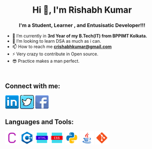 <h1 align="center">Hi 👋, I'm Rishabh Kumar</h1>
<h3 align="center">I'm a Student, Learner , and Entusisatic Developer!!!</h3>


- 🌱 I’m currently in **3rd Year of my B.Tech(IT) from BPPIMT Kolkata.**
- 👯 I’m looking to learn DSA as much as i can.
- 📫 How to reach me **crishabhkumar@gmail.com**
- ⚡ Very crazy to contribute in Open source.
- 😎 Practice makes a man perfect.
<br />
<h2 align="left">Connect with me:</h2>
<p align="left">
<a href="https://www.linkedin.com/in/rishabh-kumar-0801a310a/" target="blank"><img align="center" src="https://github.com/crishabhkumar/crishabhkumar/blob/logo/icons8-linkedin-64.png" alt="Rishabh Linkedin" height="45" width="45" /></a>
<a href = "https://twitter.com/rishabh_sawarn" target = "blank"><img align = "center" src="https://github.com/crishabhkumar/crishabhkumar/blob/logo/icons8-twitter-64.png" alt = "Rishabh Twitter" height = "45" width = "45" /></a>
<a href="https://www.facebook.com/rk1102937" target="blank"><img align="center" src="https://github.com/crishabhkumar/crishabhkumar/blob/logo/icons8-facebook-64.png" alt="Rishabh Facebook" height="45" width="45" /></a>

<br />
  
<h2 align="left">Languages and Tools:</h2>
<p align = "left"><a target="blank"><img align="center" src="https://github.com/crishabhkumar/crishabhkumar/blob/main/Language%20Logos/icons8-c-96.png" alt="C" height="45" width="45" /></a>
<a target="blank"><img align="center" src="https://github.com/crishabhkumar/crishabhkumar/blob/main/Language%20Logos/icons8-c%2B%2B-96.png" alt="C++" height="45" width="45" /></a>
<a target="blank"><img align="center" src="https://github.com/crishabhkumar/crishabhkumar/blob/main/Language%20Logos/icons8-html-96.png" alt="Html" height="45" width="45" /></a>
<a target="blank"><img align="center" src="https://github.com/crishabhkumar/crishabhkumar/blob/main/Language%20Logos/icons8-css-96.png" alt="Css" height="45" width="45" /></a>
<a target="blank"><img align="center" src="https://github.com/crishabhkumar/crishabhkumar/blob/main/Language%20Logos/icons8-python-96.png" alt="Python" height="45" width="45" /></a>
<a target="blank"><img align="center" src="https://github.com/crishabhkumar/crishabhkumar/blob/main/Language%20Logos/icons8-java-96.png" alt="Java" height="45" width="45" /></a>
<a target="blank"><img align="center" src="https://github.com/crishabhkumar/crishabhkumar/blob/main/Language%20Logos/icons8-git-96.png" alt="Git" height="45" width="45" /></a>
</p>

